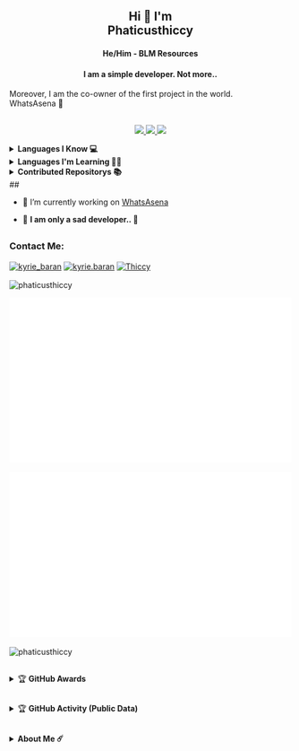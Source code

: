 <h2 align="center">Hi 🥰 I'm <br>Phaticusthiccy</h1>
<h4 align="center">He/Him - BLM Resources</h3>
<h4 align="center">I am a simple developer. Not more..</h3>
<h7 align="left">Moreover, I am the co-owner of the first project in the world. <br>WhatsAsena 🐺</h7>

##

<p align="center">
  <a href="https://github.com/phaticusthiccy">
    <img src="https://komarev.com/ghpvc/?username=phaticusthiccy&label=Profile%20views&color=ff69b4&label=Profile+Views&style=plastic">

  </a>
  <a href="https://github.com/phaticusthiccy?tab=stars">
    <img src="https://img.shields.io/github/stars/phaticusthiccy?color=ff69b4&label=Stargazers&style=plastic">

  </a>
  <a href="https://github.com/phaticusthiccy?tab=followers">
    <img src="https://img.shields.io/github/followers/phaticusthiccy?color=ff69b4&label=Followers&style=plastic">

  </a>
</p>

<details>
  <summary><b>Languages I Know 💻</b></summary><br/>

| Language   | Degree   |
| ---        | ---      |
| Javascript | SSS      |
| Python     | SSS (AI) |
| HTML       | A        |
| Typescript | B+       |
| CSS        | B        |
| SCSS       | B        |
| Lua        | B        |
| Golang     | B        |

##
#### Degree Table 

| Degree | Point |
| ---    | ---   |
| SSS    | +95   |
| SS     | +90   |
| S      | +85   |
| A+     | +80   |
| A      | +70   |
| B+     | +60   |
| B      | +50   |
| C      | +40   |
| D      | +30   |
| F      | <30   |
</details>

<details>
  <summary><b>Languages ​​I'm Learning 🙇🏻</b></summary><br/>

| Language   | Status   |
| ---        | ---      |
| Emacs Lisps| ✅       |
| Java       | ✅       |
| Make       | ✅       |
| Assembly   | ✅       |
| Rust       | ✅       |
| LaTeX      | ✅       |
| MediaWiki  | ✅       |
</details>

<details>
  <summary><b>Contributed Repositorys 📚</b></summary><br/>

| Repository     | Link     |
| ---            | ---      |
| CoffeeHouse-JavaScript-API-Wrapper | https://github.com/intellivoid/CoffeeHouse-JavaScript-API-Wrapper       |
| node-fluent-ffmpeg | https://github.com/fluent-ffmpeg/node-fluent-ffmpeg |
| google-this | https://github.com/LuanRT/google-this |

</details>
##

- 🔭 I’m currently working on [WhatsAsena](https://github.com/phaticusthiccy/WhatsAsenaDuplicated)

- 💫 **I am only a sad developer.. 🌆**

##

<h3 align="left">Contact Me:</h3>
<p align="left">
<a href="https://twitter.com/kyrie_baran" target="blank"><img align="center" src="https://www.freepnglogos.com/uploads/twitter-logo-png/twitter-bird-symbols-png-logo-0.png" alt="kyrie_baran  " height="54" width="54" /></a>
<a href="https://instagram.com/kyrie.baran" target="blank"><img align="center" src="https://www.freepnglogos.com/uploads/instagram-logo-png-transparent-0.png" alt="kyrie.baran" height="54" width="54" /></a>
<a href="mailto:birhic023@gmail.com" target="blank"><img align="center" src="https://www.freepnglogos.com/uploads/gmail-email-logo-png-16.png" alt="Thiccy" height="50" width="60" /></a>

</p>

<p><img align="center" src="https://github-readme-stats.vercel.app/api/top-langs?username=phaticusthiccy&show_icons=true&layout=compact&theme=nightowl" alt="phaticusthiccy" /></p>

![Thiccy](https://github.com/phaticusthiccy/Statics/blob/master/generated/languages.svg)

![Thiccy](https://github.com/phaticusthiccy/Statics/blob/master/generated/overview.svg)

<p><img align="center" src="https://github-readme-streak-stats.herokuapp.com/?user=phaticusthiccy&theme=nightowl" alt="phaticusthiccy" /></p>
</details>

##

<details>
    <summary>&#127942 <b>GitHub Awards</b></summary><br/>

![Github Trophy](https://github-profile-trophy.vercel.app/?username=phaticusthiccy)

</details>

##

<details>
    <summary>&#127942 <b>GitHub Activity (Public Data)</b></summary><br/>

![Metrics](https://metrics.lecoq.io/phaticusthiccy?template=classic&followup=1&isocalendar=1&languages=1&isocalendar.duration=half-year&config.timezone=Europe%2FIstanbul)

[![News](https://github-readme-stats.vercel.app/api/pin/?username=phaticusthiccy&repo=WhatsAsenaDuplicated)](https://github.com/phaticusthiccy/WhatsAsenaDuplicated)

</details>

##

<details>
    <summary><b>About Me ☄️</b></summary><br/>
Hi, my name is Thiccy (Baran)

I am an AI Developer. My real thing to do crating artificial brains, neural tools. 

I am 17 yeas old. From Turkey

I worked with Instagram, Gitlab, Bitbucket, Brainshop. Some of for testing, some things for developing.
If you have any question for me ı put my contact information above.

See ya 💘

</details>

